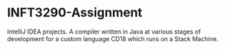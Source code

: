 # INFT3290-Assignment
IntelliJ IDEA projects. A compiler written in Java at various stages of development for a custom language CD18 which runs on a Stack Machine.
